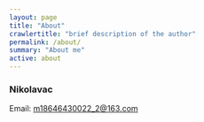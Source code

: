 ```yaml
---
layout: page
title: "About"
crawlertitle: "brief description of the author"
permalink: /about/
summary: "About me"
active: about
---
```




### Nikolavac

Email: m18646430022_2@163.com


